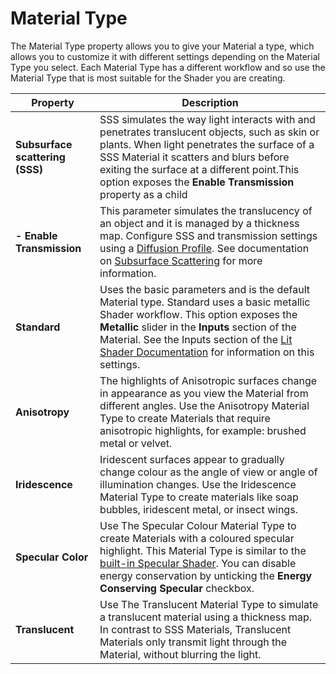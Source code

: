 # Material Type

The Material Type property allows you to give your Material a type, which allows you to customize it with different settings depending on the Material Type you select. Each Material Type has a different workflow and so use the Material Type that is most suitable for the Shader you are creating.

| Property                        | Description                                                  |
| ------------------------------- | ------------------------------------------------------------ |
| **Subsurface scattering (SSS)** | SSS simulates the way light interacts with and penetrates translucent objects, such as skin or plants. When light penetrates the surface of a SSS Material it scatters and blurs before exiting the surface at a different point.This option exposes the **Enable Transmission** property as a child |
| **- Enable Transmission**       | This parameter simulates the translucency of an object and it is managed by a thickness map.  Configure SSS and transmission settings using a [Diffusion Profile](Diffusion-Profile.html). See documentation on [Subsurface Scattering](Subsurface-Scattering.html) for more information. |
| **Standard**                    | Uses the basic parameters and is the default Material type. Standard uses a basic metallic Shader workflow. This option exposes the **Metallic** slider in the **Inputs** section of the Material. See the Inputs section of the [Lit Shader Documentation](Lit-Shader.html) for information on this settings. |
| **Anisotropy**                  | The highlights of Anisotropic surfaces change in appearance as you view the Material from different angles. Use the Anisotropy Material Type to create Materials that require anisotropic highlights, for example: brushed metal or velvet. |
| **Iridescence**                 | Iridescent surfaces appear to gradually change colour as the angle of view or angle of illumination changes. Use the Iridescence Material Type to create materials like soap bubbles, iridescent metal, or insect wings. |
| **Specular Color**              | Use The Specular Colour Material Type to create Materials with a coloured specular highlight. This Material Type is similar to the [built-in Specular Shader](https://docs.unity3d.com/Manual/StandardShaderMaterialParameterSpecular.html). You can disable energy conservation by unticking the **Energy Conserving Specular** checkbox. |
| **Translucent**                 | Use The Translucent Material Type to simulate a translucent material using a thickness map. In contrast to SSS Materials, Translucent Materials only transmit light through the Material, without blurring the light. |